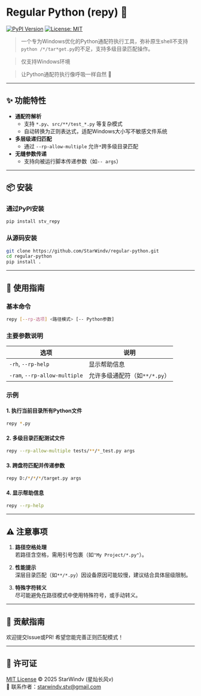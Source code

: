 # Regular Python (repy) 🐍

[![PyPI Version](https://img.shields.io/pypi/v/stv_repy.svg)](https://pypi.org/project/stv_repy/)
[![License: MIT](https://img.shields.io/badge/License-MIT-blue.svg)](https://github.com/starwindv/regular_python/blob/main/LICENSE)

> 一个专为Windows优化的Python通配符执行工具，弥补原生shell不支持`python /*/tar*get.py`的不足，支持多级目录匹配操作。

> 仅支持Windows环境

> 让Python通配符执行像呼吸一样自然 🌟

---

## ✨ 功能特性

- **通配符解析**  
  - 支持 `*.py`、`src/**/test_*.py` 等复杂模式
  - 自动转换为正则表达式，适配Windows大小写不敏感文件系统
- **多层级递归匹配**  
  - 通过 `--rp-allow-multiple` 允许`*`跨多级目录匹配
- **无缝参数传递**  
  - 支持向被运行脚本传递参数（如`-- args`）

---

## 📦 安装

### 通过PyPI安装
```bash
pip install stv_repy
```

### 从源码安装
```bash
git clone https://github.com/StarWindv/regular-python.git
cd regular-python
pip install .
```

---

## 🚀 使用指南

### 基本命令
```bash
repy [--rp-选项] <路径模式> [-- Python参数]
```

### 主要参数说明
| 选项                            | 说明                  |
|-------------------------------|---------------------|
| `-rh`, `--rp-help`            | 显示帮助信息              |
| `-ram`, `--rp-allow-multiple` | 允许多级通配符（如`**/*.py`） |

### 示例
#### 1. 执行当前目录所有Python文件
```bash
repy *.py
```

#### 2. 多级目录匹配测试文件
```bash
repy --rp-allow-multiple tests/**/*_test.py args
```

#### 3. 跨盘符匹配并传递参数
```bash
repy D:/*/*/*/target.py args
```

#### 4. 显示帮助信息
```bash
repy --rp-help
```

---

## ⚠️ 注意事项

1. **路径空格处理**  
   若路径含空格，需用引号包裹（如`"My Project/*.py"`）。

2. **性能提示**  
   深层目录匹配（如`**/*.py`）因设备原因可能较慢，建议结合具体层级限制。

3. **特殊字符转义**  
   尽可能避免在路径模式中使用特殊符号，或手动转义。

---

## 🤝 贡献指南

欢迎提交Issue或PR!
希望您能完善正则匹配模式！

---

## 📜 许可证

[MIT License](https://github.com/starwindv/regular_python/blob/main/LICENSE) © 2025 StarWindv (星灿长风v)  
📧 联系作者：[starwindv.stv@gmail.com](mailto:starwindv.stv@gmail.com)
